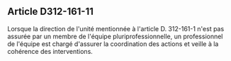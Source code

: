 ## Article D312-161-11

Lorsque la direction de l'unité mentionnée à l'article D. 312-161-1 n'est pas assurée par un membre de
l'équipe pluriprofessionnelle, un professionnel de l'équipe est chargé d'assurer la coordination des actions et
veille à la cohérence des interventions.

